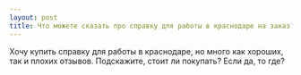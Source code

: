 ```yaml
---
layout: post 
title: Что можете сказать про справку для работы в краснодаре на заказ? 
--- 
```

Хочу купить справку для работы в краснодаре, но много как хороших, так и плохих отзывов. Подскажите, стоит ли покупать? Если да, то где?